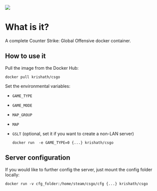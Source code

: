 [![](https://badge.imagelayers.io/krishath/csgo:latest.svg)](https://imagelayers.io/?images=krishath/csgo:latest 'Get your own badge on imagelayers.io')
# What is it?
A complete Counter Strike: Global Offensive docker container.

## How to use it
Pull the image from the Docker Hub:   

    docker pull krishath/csgo

Set the environmental variables:
- `GAME_TYPE`
- `GAME_MODE`
- `MAP_GROUP`
- `MAP`
- `GSLT` (optional, set it if you want to create a non-LAN server)


      docker run  -e GAME_TYPE=0 {...} krishath/csgo

## Server configuration

If you would like to further config the server, just mount the config folder locally:

    docker run -v cfg_folder:/home/steam/csgo/cfg {...} krishath/csgo
